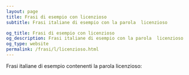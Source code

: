 ```yaml
---
layout: page
title: Frasi di esempio con licenzioso 
subtitle: Frasi italiane di esempio con la parola  licenzioso

og_title: Frasi di esempio con licenzioso 
og_description: Frasi italiane di esempio con la parola  licenzioso
og_type: website
permalink: /frasi/l/licenzioso.html
---
```


Frasi italiane di esempio contenenti la parola licenzioso:


